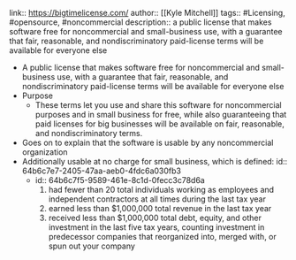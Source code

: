 ---
---

link:: https://bigtimelicense.com/
author:: [[Kyle Mitchell]]
tags:: #Licensing, #opensource, #noncommercial
description:: a public license that makes software free for noncommercial and small-business use, with a guarantee that fair, reasonable, and nondiscriminatory paid-license terms will be available for everyone else

- A public license that makes software free for noncommercial and small-business use, with a guarantee that fair, reasonable, and nondiscriminatory paid-license terms will be available for everyone else
- Purpose
	- These terms let you use and share this software for noncommercial purposes and in small business for free, while also guaranteeing that paid licenses for big businesses will be available on fair, reasonable, and nondiscriminatory terms.
- Goes on to explain that the software is usable by any noncommercial organization
- Additionally usable at no charge for small business, which is defined:
  id:: 64b6c7e7-2405-47aa-aeb0-4fdc6a030fb3
	- id:: 64b6c7f5-9589-461e-8c1d-0fecc3c78d6a
	  1. had fewer than 20 total individuals working as employees and independent contractors at all times during the last tax year
	  2. earned less than $1,000,000 total revenue in the last tax year
	  3. received less than $1,000,000 total debt, equity, and other investment in the last five tax years, counting investment in predecessor companies that reorganized into, merged with, or spun out your company